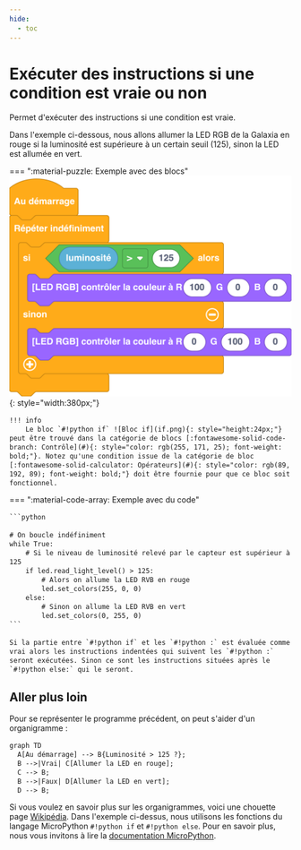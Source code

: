 ```yaml
---
hide:
  - toc
---
```


# Exécuter des instructions si une condition est vraie ou non

Permet d'exécuter des instructions si une condition est vraie.

Dans l'exemple ci-dessous, nous allons allumer la LED RGB de la Galaxia en rouge si la luminosité est supérieure à un certain seuil (125), sinon la LED est allumée en vert.

=== ":material-puzzle: Exemple avec des blocs"
    ![Bloc Si/Sinon](executer_des_instructions_selon_une_condition.png){: style="width:380px;"}

	!!! info
    	Le bloc `#!python if` ![Bloc if](if.png){: style="height:24px;"} peut être trouvé dans la catégorie de blocs [:fontawesome-solid-code-branch: Contrôle](#){: style="color: rgb(255, 171, 25); font-weight: bold;"}. Notez qu'une condition issue de la catégorie de bloc [:fontawesome-solid-calculator: Opérateurs](#){: style="color: rgb(89, 192, 89); font-weight: bold;"} doit être fournie pour que ce bloc soit fonctionnel.

=== ":material-code-array: Exemple avec du code"

	```python

	# On boucle indéfiniment
	while True:  
		# Si le niveau de luminosité relevé par le capteur est supérieur à 125
		if led.read_light_level() > 125:
			# Alors on allume la LED RVB en rouge
			led.set_colors(255, 0, 0)
		else:
			# Sinon on allume la LED RVB en vert
			led.set_colors(0, 255, 0)
	```

	Si la partie entre `#!python if` et les `#!python :` est évaluée comme vrai alors les instructions indentées qui suivent les `#!python :` seront exécutées.	Sinon ce sont les instructions situées après le `#!python else:` qui le seront.


## Aller plus loin
Pour se représenter le programme précédent, on peut s'aider d'un organigramme : 

``` mermaid
graph TD
  A[Au démarrage] --> B{Luminosité > 125 ?};
  B -->|Vrai| C[Allumer la LED en rouge];
  C --> B;
  B -->|Faux| D[Allumer la LED en vert];
  D --> B;
```

Si vous voulez en savoir plus sur les organigrammes, voici une chouette page [Wikipédia](https://fr.wikipedia.org/wiki/Organigramme_de_programmation).
Dans l'exemple ci-dessus, nous utilisons les fonctions du langage MicroPython `#!python if` et `#!python else`. Pour en savoir plus, nous vous invitons à lire la [documentation MicroPython](https://www.micropython.fr/reference/#/02.mots_cles/if_elif_else?id=if-elif-else-).

